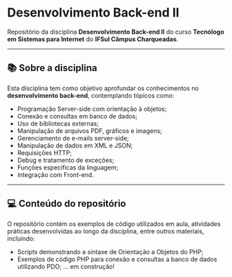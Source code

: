 # Desenvolvimento Back-end II

Repositório da disciplina **Desenvolvimento Back-end II** do curso **Tecnólogo em Sistemas para Internet** do **IFSul Câmpus Charqueadas**.

---

## 📚 Sobre a disciplina

Esta disciplina tem como objetivo aprofundar os conhecimentos no **desenvolvimento back-end**, contemplando tópicos como:
 - Programação Server-side com orientação à objetos;
 - Conexão e consultas em banco de dados;
 - Uso de bibliotecas externas;
 - Manipulação de arquivos PDF, gráficos e imagens;
 - Gerenciamento de e-mails server-side;
 - Manipulação de dados em XML e JSON;
 - Requisições HTTP;
 - Debug e tratamento de exceções;
 - Funções específicas da linguagem;
 - Integração com Front-end.

---

## 💻 Conteúdo do repositório

O repositório contém os exemplos de código utilizados em aula, atividades práticas desenvolvidas ao longo da disciplina, entre outros materiais, incluindo:
- Scripts demonstrando a sintaxe de Orientação a Objetos do PHP;
- Exemplos de código PHP para conexão e consultas a banco de dados utilizando PDO;
... em construção!